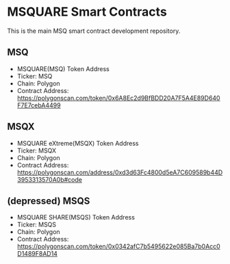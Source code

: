 # MSQUARE Smart Contracts 

This is the main MSQ smart contract development repository.

## MSQ
- MSQUARE(MSQ) Token Address
- Ticker: MSQ
- Chain: Polygon
- Contract Address: https://polygonscan.com/token/0x6A8Ec2d9BfBDD20A7F5A4E89D640F7E7cebA4499

## MSQX 
- MSQUARE eXtreme(MSQX) Token Address
- Ticker: MSQX
- Chain: Polygon
- Contract Address: https://polygonscan.com/address/0xd3d63Fc4800d5eA7C609589b44D3953313570A0b#code

## (depressed) MSQS
- MSQUARE SHARE(MSQS) Token Address
- Ticker: MSQS
- Chain: Polygon
- Contract Address: https://polygonscan.com/token/0x0342afC7b5495622e085Ba7b0Acc0D1489F8AD14
